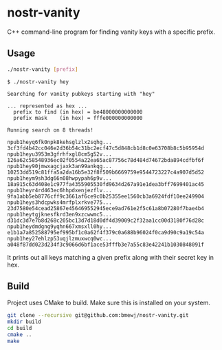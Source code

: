 nostr-vanity
============

C++ command-line program for finding vanity keys with a specific prefix.

## Usage

```bash
./nostr-vanity [prefix]
```

```
$ ./nostr-vanity hey

Searching for vanity pubkeys starting with "hey"

... represented as hex ...
  prefix to find (in hex) = be48000000000000
  prefix mask    (in hex) = fffe000000000000

Running search on 8 threads!

npub1heyq6fk0npk8kehsglzlx2sqhg... 3cf3fd4b42cc046e2d36b54c31bc2ecf47c5d848cb1d8c0e63708b8c5b95954d
npub1heyu3953m3gfrhfxgl8cm5g52v... 126a62c58548936ec02f0554a22ea65ac87756c78d484d74672bda894cdfbf6f
npub1hey90jmwxagcjaxk3an99ankqg... 10253dd519c81ffa5a2da16b5e32f8f509b6669759e9544723227c4a907d5d52
npub1heym9sh3dg66n08hwpypah6p9v... 18a915c63d408e1c977fa4355905530fd9634d267a91e1dea3bff7699401ac45
npub1heyr4rd463ec6hhpdxenjezflv... 9fa1abb5eb8776cff9c3661af6ce9c0b25355ee1560cb3a6924fdf10ee249904
npub1heys3hdcpwks4mrfplxrkve775... 23d7580e54cead25867e456469552945ece9ad761e2f5c61a8b07280f7bae4b4
npub1heytgjknesfkrd3en9xzcwwmc5... d31dc3d7e7b8d268c205bc13d7d18d0df4d39009c2f32aa1cc00d3180f76d28c
npub1heydmdgng9yqhn667xmsxll0hy... e1b1a7a852588795ef995bf1c0a62f4f379c0a688b96024f0ca9d90c9a19c54a
npub1hey27ehlzp53uqjlzmuxwcq0wc... a048f87dd023d234f3c9066d6bf1ace53fffb3e7a55c83e42241b1030848091f
```

It prints out all keys matching a given prefix along with their secret key in hex.

## Build

Project uses CMake to build. Make sure this is installed on your system.

```bash
git clone --recursive git@github.com:bmewj/nostr-vanity.git
mkdir build
cd build
cmake ..
make
```

